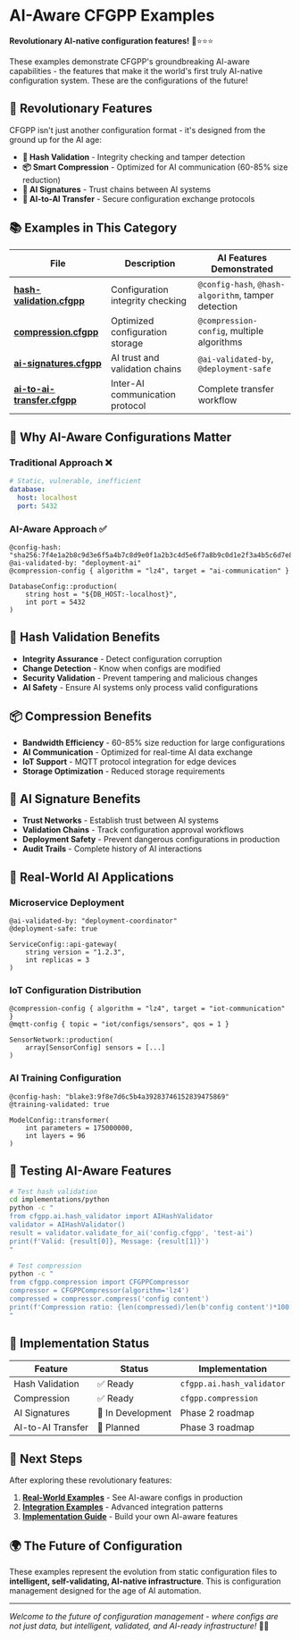 # AI-Aware CFGPP Examples

**Revolutionary AI-native configuration features!** 🤖⭐⭐⭐

These examples demonstrate CFGPP's groundbreaking AI-aware capabilities - the features that make it the world's first truly AI-native configuration system. These are the configurations of the future!

## 🚀 **Revolutionary Features**

CFGPP isn't just another configuration format - it's designed from the ground up for the AI age:

- **🔐 Hash Validation** - Integrity checking and tamper detection
- **📦 Smart Compression** - Optimized for AI communication (60-85% size reduction)
- **🤖 AI Signatures** - Trust chains between AI systems
- **📡 AI-to-AI Transfer** - Secure configuration exchange protocols

## 📚 **Examples in This Category**

| File | Description | AI Features Demonstrated |
|------|-------------|--------------------------|
| **[hash-validation.cfgpp](hash-validation.cfgpp)** | Configuration integrity checking | `@config-hash`, `@hash-algorithm`, tamper detection |
| **[compression.cfgpp](compression.cfgpp)** | Optimized configuration storage | `@compression-config`, multiple algorithms |
| **[ai-signatures.cfgpp](ai-signatures.cfgpp)** | AI trust and validation chains | `@ai-validated-by`, `@deployment-safe` |
| **[ai-to-ai-transfer.cfgpp](ai-to-ai-transfer.cfgpp)** | Inter-AI communication protocol | Complete transfer workflow |

## 🎯 **Why AI-Aware Configurations Matter**

### **Traditional Approach** ❌
```yaml
# Static, vulnerable, inefficient
database:
  host: localhost
  port: 5432
```

### **AI-Aware Approach** ✅
```cfgpp
@config-hash: "sha256:7f4e1a2b8c9d3e6f5a4b7c8d9e0f1a2b3c4d5e6f7a8b9c0d1e2f3a4b5c6d7e8f9"
@ai-validated-by: "deployment-ai"
@compression-config { algorithm = "lz4", target = "ai-communication" }

DatabaseConfig::production(
    string host = "${DB_HOST:-localhost}",
    int port = 5432
)
```

## 🔐 **Hash Validation Benefits**

- **Integrity Assurance** - Detect configuration corruption
- **Change Detection** - Know when configs are modified
- **Security Validation** - Prevent tampering and malicious changes
- **AI Safety** - Ensure AI systems only process valid configurations

## 📦 **Compression Benefits**

- **Bandwidth Efficiency** - 60-85% size reduction for large configurations
- **AI Communication** - Optimized for real-time AI data exchange
- **IoT Support** - MQTT protocol integration for edge devices
- **Storage Optimization** - Reduced storage requirements

## 🤖 **AI Signature Benefits**

- **Trust Networks** - Establish trust between AI systems
- **Validation Chains** - Track configuration approval workflows
- **Deployment Safety** - Prevent dangerous configurations in production
- **Audit Trails** - Complete history of AI interactions

## 🌟 **Real-World AI Applications**

### **Microservice Deployment**
```cfgpp
@ai-validated-by: "deployment-coordinator"
@deployment-safe: true

ServiceConfig::api-gateway(
    string version = "1.2.3",
    int replicas = 3
)
```

### **IoT Configuration Distribution**
```cfgpp
@compression-config { algorithm = "lz4", target = "iot-communication" }
@mqtt-config { topic = "iot/configs/sensors", qos = 1 }

SensorNetwork::production(
    array[SensorConfig] sensors = [...]
)
```

### **AI Training Configuration**
```cfgpp
@config-hash: "blake3:9f8e7d6c5b4a39283746152839475869"
@training-validated: true

ModelConfig::transformer(
    int parameters = 175000000,
    int layers = 96
)
```

## 🧪 **Testing AI-Aware Features**

```bash
# Test hash validation
cd implementations/python
python -c "
from cfgpp.ai.hash_validator import AIHashValidator
validator = AIHashValidator()
result = validator.validate_for_ai('config.cfgpp', 'test-ai')
print(f'Valid: {result[0]}, Message: {result[1]}')
"

# Test compression
python -c "
from cfgpp.compression import CFGPPCompressor
compressor = CFGPPCompressor(algorithm='lz4')
compressed = compressor.compress('config content')
print(f'Compression ratio: {len(compressed)/len(b'config content')*100:.1f}%')
"
```

## 🚀 **Implementation Status**

| Feature | Status | Implementation |
|---------|--------|----------------|
| Hash Validation | ✅ Ready | `cfgpp.ai.hash_validator` |
| Compression | ✅ Ready | `cfgpp.compression` |
| AI Signatures | 🔄 In Development | Phase 2 roadmap |
| AI-to-AI Transfer | 🔄 Planned | Phase 3 roadmap |

## 🎯 **Next Steps**

After exploring these revolutionary features:

1. **[Real-World Examples](../real-world/)** - See AI-aware configs in production
2. **[Integration Examples](../integration/)** - Advanced integration patterns
3. **[Implementation Guide](../../../docs/implementation-strategy-risk-minimized.md)** - Build your own AI-aware features

## 🌍 **The Future of Configuration**

These examples represent the evolution from static configuration files to **intelligent, self-validating, AI-native infrastructure**. This is configuration management designed for the age of AI automation.

---

*Welcome to the future of configuration management - where configs are not just data, but intelligent, validated, and AI-ready infrastructure!* 🚀🤖
